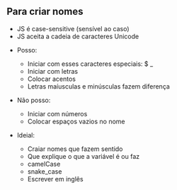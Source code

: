 ## Para criar nomes

* JS é case-sensitive (sensível ao caso)
* JS aceita a cadeia de caracteres Unicode

- Posso:
    * Iniciar com esses caracteres especiais: $ _
    * Iniciar com letras
    * Colocar acentos
    * Letras maíusculas e minúsculas fazem diferença

- Não posso:
    * Iniciar com números
    * Colocar espaços vazios no nome

- Ideial:
    * Craiar nomes que fazem sentido
    * Que explique o que a variável é ou faz
    * camelCase
    * snake_case
    * Escrever em inglês